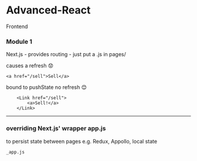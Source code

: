 # Advanced-React

Frontend

### Module 1

Next.js - provides routing
    - just put a <page>.js in pages/


causes a refresh 😟
```
<a href="/sell">Sell</a>
```

bound to pushState
no refresh 😊

```
    <Link href="/sell">
        <a>Sell!</a>
    </Link>
```

---

### overriding Next.js' wrapper app.js

to persist state between pages
e.g. Redux, Appollo, local state

`_app.js`
